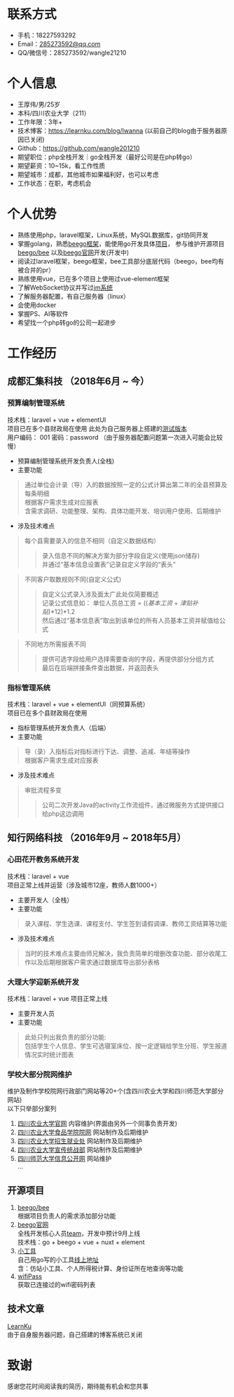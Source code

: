 # 联系方式

- 手机：18227593292
- Email：285273592@qq.com
- QQ/微信号：285273592/wangle21210

# 个人信息

 - 王厚伟/男/25岁
 - 本科/四川农业大学（211）
 - 工作年限：3年+
 - 技术博客：https://learnku.com/blog/Iwanna (以前自己的blog由于服务器原因已关闭)
 - Github：https://github.com/wangle201210
 - 期望职位：php全栈开发｜go全栈开发（最好公司是在php转go）
 - 期望薪资：10~15k，看工作性质
 - 期望城市：成都，其他城市如果福利好，也可以考虑
 - 工作状态：在职，考虑机会

# 个人优势
 - 熟练使用php，laravel框架，Linux系统，MySQL数据库，git协同开发
 - 掌握golang，熟悉[beego框架](https://github.com/astaxie/beego)，能使用go开发具体[项目](https://github.com/wangle201210/tools)，
 参与维护开源项目[beego/bee]( https://github.com/beego/bee "beego/bee")
 以及[beego官网]( http://go.beego.top "beego官网")开发(开发中)
 - 阅读过laravel框架，beego框架，bee工具部分底层代码（beego，bee均有被合并的pr）
 - 熟练使用vue，已在多个项目上使用过vue-element框架
 - 了解WebSocket协议并写过[im系统](https://github.com/wangle201210/im)
 - 了解服务器配置，有自己服务器（linux）
 - 会使用docker
 - 掌握PS、AI等软件
 - 希望找一个php转go的公司一起进步
# 工作经历

## 成都汇集科技 （2018年6月 ~ 今）

### 预算编制管理系统
技术栈：laravel + vue + elementUI  
项目已在多个县财政局在使用
此处为自己服务器上搭建的[测试版本]( http://budget.iwangle.me )  
用户编码： 001 密码：password （由于服务器配置问题第一次进入可能会比较慢）
 - 预算编制管理系统开发负责人(全栈)  
 - 主要功能
 >通过单位会计录（导）入的数据按照一定的公式计算出第二年的全县预算及每条明细  
根据客户需求生成对应报表  
含需求调研、功能整理、架构、具体功能开发、培训用户使用、后期维护  
 - 涉及技术难点
 >每个县需要录入的信息不相同（自定义数据结构）
>> 录入信息不同的解决方案为部分字段自定义(使用json储存)  
并通过“基本信息设置表”记录自定义字段的“表头”  

 > 不同客户取数规则不同(自定义公式)
>>自定义公式录入涉及面太广此处仅简要概述  
记录公式信息如： 单位人员总工资 = (($基本工资$ + $津贴补贴$)*12)*1.2  
然后通过“基本信息表”取出到该单位的所有人员基本工资并赋值给公式  

> 不同地方所需报表不同   
>> 提供可选字段给用户选择需要查询的字段，再提供部分分组方式  
最后在后端拼接条件查出数据，并返回表头

### 指标管理系统 
技术栈：laravel + vue + elementUI（同预算系统）  
项目已在多个县财政局在使用
 - 指标管理系统开发负责人（后端）  
 - 主要功能
 > 导（录）入指标后对指标进行下达、调整、追减、年结等操作  
根据客户需求生成对应报表  
 - 涉及技术难点
 > 审批流程多变
>> 公司二次开发Java的activity工作流组件，通过微服务方式提供接口给php这边调用

## 知行网络科技 （2016年9月 ~ 2018年5月）

### 心田花开教务系统开发 
技术栈：laravel + vue  
项目正常上线并运营（涉及城市12座，教师人数1000+）
 - 主要开发人（全栈）  
 - 主要功能
 > 录入课程、学生选课、课程支付、学生签到请假调课、教师工资结算等功能  
 - 涉及技术难点
 > 当时的技术难点主要由师兄解决，我负责简单的增删改查功能、部分收尾工作以及后期根据客户需求通过数据库导出部分表格

### 大理大学迎新系统开发
技术栈：laravel + vue
项目正常上线
 - 主要开发人员
 - 主要功能
 > 此处只列出我负责的部分功能:  
 包括学生个人信息、学生可选寝室床位、按一定逻辑给学生分班、学生报道情况实时统计图表

### 学校大部分院网维护
维护及制作学校院网行政部门网站等20+个(含四川农业大学和四川师范大学部分网站)  
以下只举部分案列
1. [四川农业大学官网](https://www.sicau.edu.cn) 内容维护(界面由另外一个同事负责开发)  
1. [四川农业大学食品学院院网](https://lixueyuan.sicau.edu.cn) 网站制作及后期维护
1. [四川农业大学招生就业处](https://zjc.sicau.edu.cn) 网站制作及后期维护
1. [四川农业大学宣传统战部](https://xtb.sicau.edu.cn) 网站制作及后期维护
1. [四川师范大学信息公开网](http://xb.sicnu.edu.cn/p/31) 网站维护   
... 

## 开源项目
1. [beego/bee](https://github.com/beego/bee)  
根据项目负责人的需求添加部分功能
1. [beego官网](http://go.beego.top)  
全栈开发核心人员[team](http://go.beego.top/team/)，开发中预计9月上线   
技术栈：go + beego + vue + nuxt + element
1. [小工具](https://github.com/wangle201210/tools)  
自己用go写的小工具[线上地址](http://tools.iwangle.me/)  
含：仿站小工具、个人所得税计算、身份证所在地查询等功能
1. [wifiPass](https://github.com/wangle201210/wifiPass)  
获取已连接过的wifi密码列表

## 技术文章
[LearnKu](https://learnku.com/blog/Iwanna)  
由于自身服务器问题，自己搭建的博客系统已关闭

# 致谢
感谢您花时间阅读我的简历，期待能有机会和您共事
